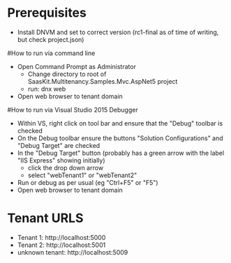 # Prerequisites

- Install DNVM and set to correct version (rc1-final as of time of writing, but check project.json)


#How to run via command line

- Open Command Prompt as Administrator
    - Change directory to root of SaasKit.Multitenancy.Samples.Mvc.AspNet5 project
    - run: dnx web
- Open web browser to tenant domain


#How to run via Visual Studio 2015 Debugger

- Within VS, right click on tool bar and ensure that the "Debug" toolbar is checked
- On the Debug toolbar ensure the buttons "Solution Configurations" and "Debug Target" are checked
- In the "Debug Target" button (probably has a green arrow with the label "IIS Express" showing initially)
    - click the drop down arrow
    - select "webTenant1" or "webTenant2"
- Run or debug as per usual (eg "Ctrl+F5" or "F5")
- Open web browser to tenant domain


# Tenant URLS

- Tenant 1: http://localhost:5000
- Tenant 2: http://localhost:5001
- unknown tenant: http://localhost:5009